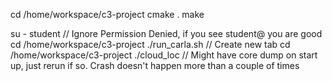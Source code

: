 cd /home/workspace/c3-project
cmake .
make

su - student // Ignore Permission Denied, if you see student@ you are good
cd /home/workspace/c3-project
./run_carla.sh
// Create new tab
cd /home/workspace/c3-project
./cloud_loc // Might have core dump on start up, just rerun if so. Crash doesn't happen more than a couple of times
